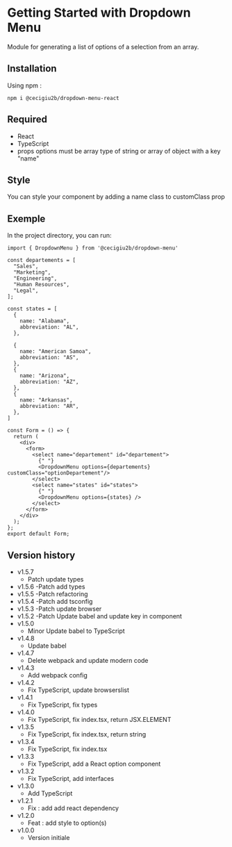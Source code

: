 # Getting Started with Dropdown Menu

Module for generating a list of options of a selection from an array.

## Installation

Using npm :

`npm i @cecigiu2b/dropdown-menu-react`

## Required

- React
- TypeScript
- props options must be array type of string or array of object with a key "name"

## Style

You can style your component by adding a name class to customClass prop

## Exemple

In the project directory, you can run:

```
import { DropdownMenu } from '@cecigiu2b/dropdown-menu'

const departements = [
  "Sales",
  "Marketing",
  "Engineering",
  "Human Resources",
  "Legal",
];

const states = [
  {
    name: "Alabama",
    abbreviation: "AL",
  },

  {
    name: "American Samoa",
    abbreviation: "AS",
  },
  {
    name: "Arizona",
    abbreviation: "AZ",
  },
  {
    name: "Arkansas",
    abbreviation: "AR",
  },
]

const Form = () => {
  return (
    <div>
      <form>
        <select name="departement" id="departement">
          {" "}
          <DropdownMenu options={departements} customClass="optionDepartement"/>
        </select>
        <select name="states" id="states">
          {" "}
          <DropdownMenu options={states} />
        </select>
      </form>
    </div>
  );
};
export default Form;

```

## Version history

- v1.5.7
  - Patch update types
- v1.5.6
  -Patch add types
- v1.5.5
  -Patch refactoring
- v1.5.4
  -Patch add tsconfig
- v1.5.3
  -Patch update browser
- v1.5.2
  -Patch Update babel and update key in component
- v1.5.0
  - Minor Update babel to TypeScript
- v1.4.8
  - Update babel
- v1.4.7
  - Delete webpack and update modern code
- v1.4.3
  - Add webpack config
- v1.4.2
  - Fix TypeScript, update browserslist
- v1.4.1
  - Fix TypeScript, fix types
- v1.4.0
  - Fix TypeScript, fix index.tsx, return JSX.ELEMENT
- v1.3.5
  - Fix TypeScript, fix index.tsx, return string
- v1.3.4
  - Fix TypeScript, fix index.tsx
- v1.3.3
  - Fix TypeScript, add a React option component
- v1.3.2
  - Fix TypeScript, add interfaces
- v1.3.0
  - Add TypeScript
- v1.2.1
  - Fix : add add react dependency
- v1.2.0
  - Feat : add style to option(s)
- v1.0.0
  - Version initiale
